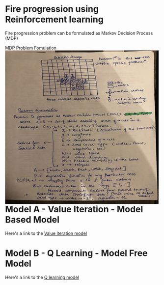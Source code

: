 # Fire progression using Reinforcement learning

Fire progression problem can be formulated as Markov Decision Process (MDP)

MDP Problem Fomulation
<img src="/fire_spread/images/mdp_problem_formulation.jpg" align="left" height="500" width="500" >

# Model A - Value Iteration - Model Based Model
Here's a link to the [Value iteration model](/fire_spread/modelA/Value_iteration_fire_spread_pattern_v1.0.ipynb)


# Model B - Q Learning - Model Free Model
Here's a link to the [Q learning model](/fire_spread/modelB/Q_learning_fire_spread_pattern_v1.0.ipynb)



